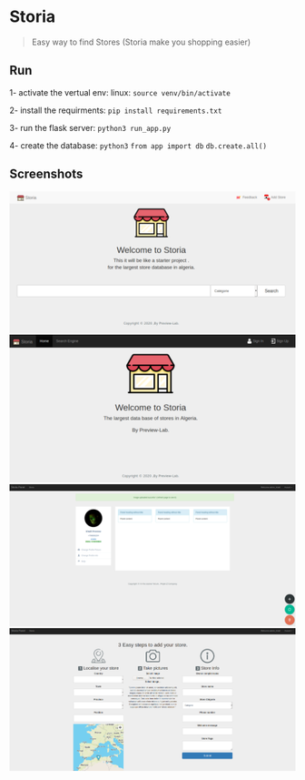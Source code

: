 # Storia

> Easy way to find Stores (Storia make you shopping easier)

## Run

1- activate the vertual env:
linux: `source venv/bin/activate`

2- install the requirments:
`pip install requirements.txt`

3- run the flask server:
`python3 run_app.py`

4- create the database:
`python3`
`from app import db`
`db.create.all()`

## Screenshots

![Example screenshot](./screenshoots/search.png)
![Example screenshot](./screenshoots/home.png)
![Example screenshot](./screenshoots/profile.png)
![Example screenshot](./screenshoots/add-store.png)
